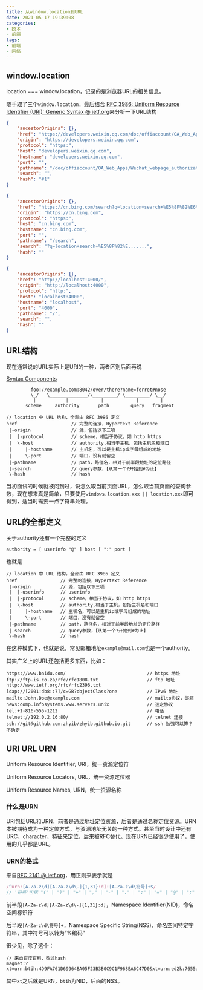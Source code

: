 ```yaml
---
title: 从window.location到URL
date: 2021-05-17 19:39:08
categories:
- 技术
- 前端
tags:
- 前端
- 网络
---
```


## window.location

location === window.location，记录的是浏览器URL的相关信息。

随手取了三个`window.location`，最后结合 [RFC 3986: Uniform Resource Identifier (URI): Generic Syntax @ ietf.org](https://datatracker.ietf.org/doc/html/rfc3986)来分析一下URL结构

<!--more-->

```json
{
    "ancestorOrigins": {},
    "href": "https://developers.weixin.qq.com/doc/offiaccount/OA_Web_Apps/Wechat_webpage_authorization.html#1",
    "origin": "https://developers.weixin.qq.com",
    "protocol": "https:",
    "host": "developers.weixin.qq.com",
    "hostname": "developers.weixin.qq.com",
    "port": "",
    "pathname": "/doc/offiaccount/OA_Web_Apps/Wechat_webpage_authorization.html",
    "search": "",
    "hash": "#1"
}
```

```json
{
    "ancestorOrigins": {},
    "href": "https://cn.bing.com/search?q=location+search+%E5%8F%82%E6%95%B0&cvid=4f3c33331f6149e69d608f5e992a7ebe&aqs=edge..69i57.6173j0j1&pglt=163&FORM=ANNTA1&PC=U531",
    "origin": "https://cn.bing.com",
    "protocol": "https:",
    "host": "cn.bing.com",
    "hostname": "cn.bing.com",
    "port": "",
    "pathname": "/search",
    "search": "?q=location+search+%E5%8F%82%E.......",
    "hash": ""
}
```

```json
{
    "ancestorOrigins": {},
    "href": "http://localhost:4000/",
    "origin": "http://localhost:4000",
    "protocol": "http:",
    "host": "localhost:4000",
    "hostname": "localhost",
    "port": "4000",
    "pathname": "/",
    "search": "",
    "hash": ""
}
```



## URL结构

现在通常说的URL实际上是URI的一种，两者区别后面再说

[Syntax Components](https://datatracker.ietf.org/doc/html/rfc3986#section-3)

```
         foo://example.com:8042/over/there?name=ferret#nose
         \_/   \______________/\_________/ \_________/ \__/
          |           |            |            |        |
       scheme     authority       path        query   fragment
```

```
// location 中 URL 结构，全部由 RFC 3986 定义
href					// 完整的连接，Hypertext Reference
 |-origin				// 源，包括以下三项
 |  |-protocol			// scheme，相当于协议，如 http https
 |  \-host				// authority,相当于主机，包括主机名和端口
 |     |-hostname		// 主机名，可以是主机ip或字母组成的地址
 |     \-port			// 端口，没有就留空
 |-pathname				// path，路径名，相对于前半段地址的定位路径
 |-search				// query参数，【从第一个?开始到#为止】
 \-hash					// hash
```

当初面试的时候就被问到过，说怎么取当前页面URL，怎么取当前页面的查询参数，现在想来真是简单，只要使用`windows.location.xxx || location.xxx`即可得到，适当时需要一点字符串处理。



## URL的全部定义

关于authority还有一个完整的定义

```
authority = [ userinfo "@" ] host [ ":" port ]
```

也就是

```
// location 中 URL 结构，全部由 RFC 3986 定义
href                // 完整的连接，Hypertext Reference
 |-origin           // 源，包括以下三项
 |  |-userinfo      // userinfo
 |  |-protocol      // scheme，相当于协议，如 http https
 |  \-host          // authority,相当于主机，包括主机名和端口
 |     |-hostname   // 主机名，可以是主机ip或字母组成的地址
 |     \-port       // 端口，没有就留空
 |-pathname         // path，路径名，相对于前半段地址的定位路径
 |-search           // query参数，【从第一个?开始到#为止】
 \-hash             // hash
```

在这种模式下，也就是说，常见邮箱地址`example@mail.com`也是一个authority。



其实广义上的URL还包括更多东西，比如：

```
https://www.baidu.com/                              // https 地址
ftp://ftp.is.co.za/rfc/rfc1808.txt                  // ftp 地址
http://www.ietf.org/rfc/rfc2396.txt
ldap://[2001:db8::7]/c=GB?objectClass?one           // IPv6 地址
mailto:John.Doe@example.com                         // mailto协议，邮箱
news:comp.infosystems.www.servers.unix              // 迷之协议
tel:+1-816-555-1212                                 // 电话
telnet://192.0.2.16:80/                             // telnet 连接
ssh://git@github.com:zhyib/zhyib.github.io.git      // ssh 勉强可以算？不确定
```



## URI URL URN

Uniform Resource Identifier, URI，统一资源定位符

Uniform Resource Locators, URL，统一资源定位器

Uniform Resource Names, URN，统一资源名称



### 什么是URN

URI包括URL和URN，前者是通过地址定位资源，后者是通过名称定位资源。URN本被期待成为一种定位方式，与资源地址无关的一种方式。甚至当时设计中还有URC，character，特征来定位，后来被RFC替代。现在URN已经很少使用了，使用的几乎都是URL。



### URN的格式

来自[RFC 2141 @ ietf.org](https://datatracker.ietf.org/doc/html/rfc2141)，用正则来表示就是

```js
/^urn:[A-Za-z\d][A-Za-z\d\-]{1,31}:d]:[A-Za-z\d\符号]+$/
// '符号'包括 "(" | ")" | "+" | "," | "-" | "." | ":" | "=" | "@" | ";" | "$" | "_" | "!" | "*" | "'"
```

前半段`[A-Za-z\d][A-Za-z\d\-]{1,31}:d]`，Namespace Identifier(NID)，命名空间标识符

后半段`[A-Za-z\d\符号]+`，Namespace Specific String(NSS)，命名空间特定字符串，其中符号可以转为“%编码”

很少见，除了这个：

```
// 来自百度百科，改过hash
magnet:?xt=urn:btih:4D9FA761D69964BA05F23B3B0C9C1F968EA6C47D0&xt=urn:ed2k:7655dbacff9395e579c4c9cb49cbec0e&dn=bbb_sunflower_2160p_30fps_stereo_abl.mp4&tr=udp%3a%2f%2ftracker.openbittorrent.com%3a80%2fannounce&tr=udp%3a%2f%2ftracker.publicbt.com%3a80%2fannounce&ws=http%3a%2f%2fdistribution.bbb3d.renderfarming.net%2fvideo%2fmp4%2fbbb_sunflower_2160p_30fps_stereo_abl.mp4
```

其中`xt`之后就是URN，`btih`为NID，后面的NSS。
